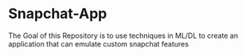 # Snapchat-App
The Goal of this Repository is to use techniques in ML/DL to create an application that can emulate custom snapchat features
